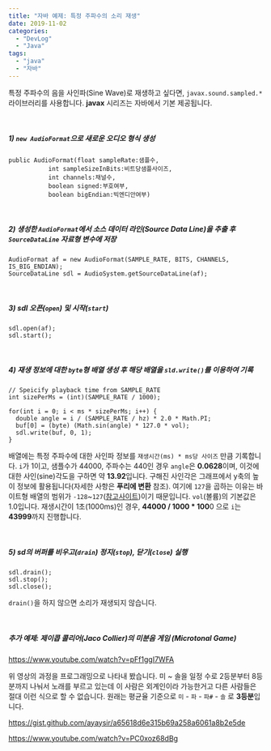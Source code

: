```yaml
---
title: "자바 예제: 특정 주파수의 소리 재생"
date: 2019-11-02
categories: 
  - "DevLog"
  - "Java"
tags: 
  - "java"
  - "자바"
---
```


특정 주파수의 음을 사인파(Sine Wave)로 재생하고 싶다면, `javax.sound.sampled.*` 라이브러리를 사용합니다. **javax** 시리즈는 자바에서 기본 제공됩니다.

 

##### **1) `new AudioFormat`으로 새로운 오디오 형식 생성**

```
public AudioFormat(float sampleRate:샘플수,
           int sampleSizeInBits:비트당샘플사이즈,
           int channels:채널수,
           boolean signed:부호여부,
           boolean bigEndian:빅엔디안여부)
```

 

##### **2) 생성한 `AudioFormat`에서 소스 데이터 라인(Source Data Line)을 추출 후 `SourceDataLine` 자료형 변수에 저장**

```
AudioFormat af = new AudioFormat(SAMPLE_RATE, BITS, CHANNELS, IS_BIG_ENDIAN);
SourceDataLine sdl = AudioSystem.getSourceDataLine(af);
```

 

##### **3) sdl 오픈(`open`) 및 시작(`start`)**

```
sdl.open(af);
sdl.start();
```

 

##### **4) 재생 정보에 대한 `byte`형 배열 생성 후 해당 배열을 `sld.write()`를 이용하여 기록**

```
// Speicify playback time from SAMPLE_RATE
int sizePerMs = (int)(SAMPLE_RATE / 1000);

for(int i = 0; i < ms * sizePerMs; i++) {
  double angle = i / (SAMPLE_RATE / hz) * 2.0 * Math.PI;
  buf[0] = (byte) (Math.sin(angle) * 127.0 * vol);
  sdl.write(buf, 0, 1);
}
```

배열에는 특정 주파수에 대한 사인파 정보를 `재생시간(ms) * ms당 사이즈` 만큼 기록합니다. `i`가 1이고, 샘플수가 44000, 주파수는 440인 경우 `angle`은 **0.0628**이며, 이것에 대한 사인(sine)각도을 구하면 약 **13.92**입니다. 구해진 사인각은 그래프에서 y축의 높이 정보에 활용됩니다(자세한 사항은 **푸리에 변환** 참조). 여기에 `127`을 곱하는 이유는 바이트형 배열의 범위가 `-128`~`127`([참고사이트](https://emflant.tistory.com/133))이기 때문입니다. `vol`(볼륨)의 기본값은 1.0입니다. 재생시간이 1초(1000ms)인 경우, **44000 / 1000 \* 100**0 으로 `i`는 **43999**까지 진행합니다.

 

##### **5) sd의 버퍼를 비우고(`drain`) 정지(`stop`), 닫기(`close`) 실행**

```
sdl.drain();
sdl.stop();
sdl.close();
```

`drain()`을 하지 않으면 소리가 재생되지 않습니다.

 

##### **추가 예제: 제이콥 콜리어(Jaco Collier)의 미분음 게임 (Microtonal Game)**

https://www.youtube.com/watch?v=pFf1ggI7WFA

위 영상의 과정을 프로그래밍으로 나타내 봤습니다. 미 ~ 솔을 일정 수로 2등분부터 8등분까지 나눠서 노래를 부르고 있는데 이 사람은 외계인이라 가능한거고 다른 사람들은 절대 이런 식으로 할 수 없습니다. 원래는 평균율 기준으로 `미` - `파` - `파#` - `솔` 로 **3등분**입니다.

https://gist.github.com/ayaysir/a65618d6e315b69a258a6061a8b2e5de

https://www.youtube.com/watch?v=PC0xoz68dBg
